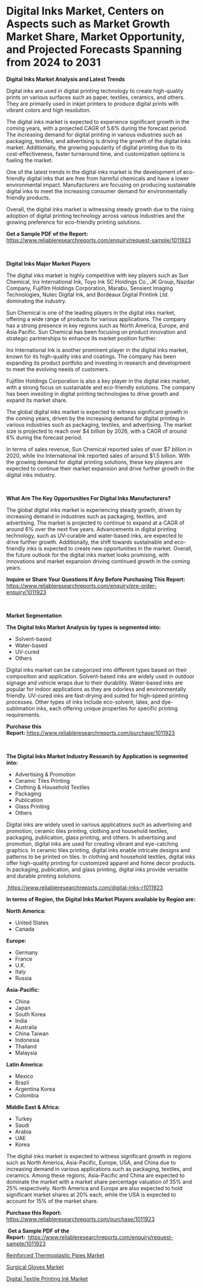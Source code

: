 <p><h1>Digital Inks Market, Centers on Aspects such as Market Growth Market Share, Market Opportunity, and Projected Forecasts Spanning from 2024 to 2031</h1></p><p><strong>Digital Inks Market Analysis and Latest Trends</strong></p>
<p><p>Digital inks are used in digital printing technology to create high-quality prints on various surfaces such as paper, textiles, ceramics, and others. They are primarily used in inkjet printers to produce digital prints with vibrant colors and high resolution.</p><p>The digital inks market is expected to experience significant growth in the coming years, with a projected CAGR of 5.6% during the forecast period. The increasing demand for digital printing in various industries such as packaging, textiles, and advertising is driving the growth of the digital inks market. Additionally, the growing popularity of digital printing due to its cost-effectiveness, faster turnaround time, and customization options is fueling the market.</p><p>One of the latest trends in the digital inks market is the development of eco-friendly digital inks that are free from harmful chemicals and have a lower environmental impact. Manufacturers are focusing on producing sustainable digital inks to meet the increasing consumer demand for environmentally friendly products.</p><p>Overall, the digital inks market is witnessing steady growth due to the rising adoption of digital printing technology across various industries and the growing preference for eco-friendly printing solutions.</p></p>
<p><strong>Get a Sample PDF of the Report:&nbsp;</strong> <a href="https://www.reliableresearchreports.com/enquiry/request-sample/1011923">https://www.reliableresearchreports.com/enquiry/request-sample/1011923</a></p>
<p>&nbsp;</p>
<p><strong>Digital Inks Major Market Players</strong></p>
<p><p>The digital inks market is highly competitive with key players such as Sun Chemical, Inx International Ink, Toyo Ink SC Holdings Co., JK Group, Nazdar Company, Fujifilm Holdings Corporation, Marabu, Sensient Imaging Technologies, Nutec Digital Ink, and Bordeaux Digital Printink Ltd. dominating the industry.</p><p>Sun Chemical is one of the leading players in the digital inks market, offering a wide range of products for various applications. The company has a strong presence in key regions such as North America, Europe, and Asia Pacific. Sun Chemical has been focusing on product innovation and strategic partnerships to enhance its market position further.</p><p>Inx International Ink is another prominent player in the digital inks market, known for its high-quality inks and coatings. The company has been expanding its product portfolio and investing in research and development to meet the evolving needs of customers.</p><p>Fujifilm Holdings Corporation is also a key player in the digital inks market, with a strong focus on sustainable and eco-friendly solutions. The company has been investing in digital printing technologies to drive growth and expand its market share.</p><p>The global digital inks market is expected to witness significant growth in the coming years, driven by the increasing demand for digital printing in various industries such as packaging, textiles, and advertising. The market size is projected to reach over $4 billion by 2026, with a CAGR of around 6% during the forecast period.</p><p>In terms of sales revenue, Sun Chemical reported sales of over $7 billion in 2020, while Inx International Ink reported sales of around $1.5 billion. With the growing demand for digital printing solutions, these key players are expected to continue their market expansion and drive further growth in the digital inks industry.</p></p>
<p>&nbsp;</p>
<p><strong>What Are The Key Opportunities For Digital Inks Manufacturers?</strong></p>
<p><p>The global digital inks market is experiencing steady growth, driven by increasing demand in industries such as packaging, textiles, and advertising. The market is projected to continue to expand at a CAGR of around 6% over the next five years. Advancements in digital printing technology, such as UV-curable and water-based inks, are expected to drive further growth. Additionally, the shift towards sustainable and eco-friendly inks is expected to create new opportunities in the market. Overall, the future outlook for the digital inks market looks promising, with innovations and market expansion driving continued growth in the coming years.</p></p>
<p><strong>Inquire or Share Your Questions If Any Before Purchasing This Report:</strong> <a href="https://www.reliableresearchreports.com/enquiry/pre-order-enquiry/1011923">https://www.reliableresearchreports.com/enquiry/pre-order-enquiry/1011923</a></p>
<p>&nbsp;</p>
<p><strong>Market Segmentation</strong></p>
<p><strong>The Digital Inks Market Analysis by types is segmented into:</strong></p>
<p><ul><li>Solvent-based</li><li>Water-based</li><li>UV-cured</li><li>Others</li></ul></p>
<p><p>Digital inks market can be categorized into different types based on their composition and application. Solvent-based inks are widely used in outdoor signage and vehicle wraps due to their durability. Water-based inks are popular for indoor applications as they are odorless and environmentally friendly. UV-cured inks are fast-drying and suited for high-speed printing processes. Other types of inks include eco-solvent, latex, and dye-sublimation inks, each offering unique properties for specific printing requirements.</p></p>
<p><strong>Purchase this Report:&nbsp;</strong><a href="https://www.reliableresearchreports.com/purchase/1011923">https://www.reliableresearchreports.com/purchase/1011923</a></p>
<p>&nbsp;</p>
<p><strong>The Digital Inks Market Industry Research by Application is segmented into:</strong></p>
<p><ul><li>Advertising & Promotion</li><li>Ceramic Tiles Printing</li><li>Clothing & Household Textiles</li><li>Packaging</li><li>Publication</li><li>Glass Printing</li><li>Others</li></ul></p>
<p><p>Digital inks are widely used in various applications such as advertising and promotion, ceramic tiles printing, clothing and household textiles, packaging, publication, glass printing, and others. In advertising and promotion, digital inks are used for creating vibrant and eye-catching graphics. In ceramic tiles printing, digital inks enable intricate designs and patterns to be printed on tiles. In clothing and household textiles, digital inks offer high-quality printing for customized apparel and home decor products. In packaging, publication, and glass printing, digital inks provide versatile and durable printing solutions.</p></p>
<p><a href="https://www.reliableresearchreports.com/digital-inks-r1011923">&nbsp;https://www.reliableresearchreports.com/digital-inks-r1011923</a></p>
<p><strong>In terms of Region, the Digital Inks Market Players available by Region are:</strong></p>
<p>
    <p> <strong> North America: </strong>
        <ul>
            <li>United States</li>
            <li>Canada</li>
        </ul>
        </p> 
    <p> <strong> Europe: </strong>
        <ul>
            <li>Germany</li>
            <li>France</li>
            <li>U.K.</li>
            <li>Italy</li>
            <li>Russia</li>
        </ul>
        </p> 
    <p> <strong> Asia-Pacific: </strong>
        <ul>
            <li>China</li>
            <li>Japan</li>
            <li>South Korea</li>
            <li>India</li>
            <li>Australia</li>
            <li>China Taiwan</li>
            <li>Indonesia</li>
            <li>Thailand</li>
            <li>Malaysia</li>
        </ul>
        </p> 
    <p> <strong> Latin America: </strong>
        <ul>
            <li>Mexico</li>
            <li>Brazil</li>
            <li>Argentina Korea</li>
            <li>Colombia</li>
        </ul>
        </p> 
    <p> <strong> Middle East & Africa: </strong>
        <ul>
            <li>Turkey</li>
            <li>Saudi</li>
            <li>Arabia</li>
            <li>UAE</li>
            <li>Korea</li>
        </ul>
    </p>
    </p>
<p><p>The digital inks market is expected to witness significant growth in regions such as North America, Asia-Pacific, Europe, USA, and China due to increasing demand in various applications such as packaging, textiles, and ceramics. Among these regions, Asia-Pacific and China are expected to dominate the market with a market share percentage valuation of 35% and 25% respectively. North America and Europe are also expected to hold significant market shares at 20% each, while the USA is expected to account for 15% of the market share.</p></p>
<p><strong>Purchase this Report: </strong><a href="https://www.reliableresearchreports.com/purchase/1011923">https://www.reliableresearchreports.com/purchase/1011923</a></p>
<p>&nbsp;<strong>Get a Sample PDF of the Report:&nbsp;&nbsp;</strong><a href="https://www.reliableresearchreports.com/enquiry/request-sample/1011923">https://www.reliableresearchreports.com/enquiry/request-sample/1011923</a></p>
<p><strong></strong></p>
<p><p><a href="https://www.linkedin.com/pulse/reinforced-thermoplastic-pipes-market-growth-trends-covid-19-d4qcf?trackingId=8Qh%2BEnXPVQQyPCTzKRlFBg%3D%3D">Reinforced Thermoplastic Pipes Market</a></p><p><a href="https://www.linkedin.com/pulse/surgical-gloves-market-exploring-share-trends-future-growth-jgzge">Surgical Gloves Market</a></p><p><a href="https://www.linkedin.com/pulse/digital-textile-printing-ink-market-size-furnishes-valuable-limnf?trackingId=wy0YxRZgIxuhou%2Fp3YGxuQ%3D%3D">Digital Textile Printing Ink Market</a></p></p>